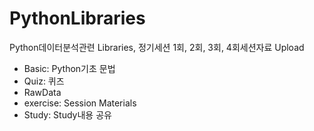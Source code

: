 # PythonLibraries
Python데이터분석관련 Libraries, 정기세션 1회, 2회, 3회, 4회세션자료 Upload
  - Basic: Python기초 문법 
  - Quiz: 퀴즈
  - RawData
  - exercise: Session Materials
  - Study: Study내용 공유
